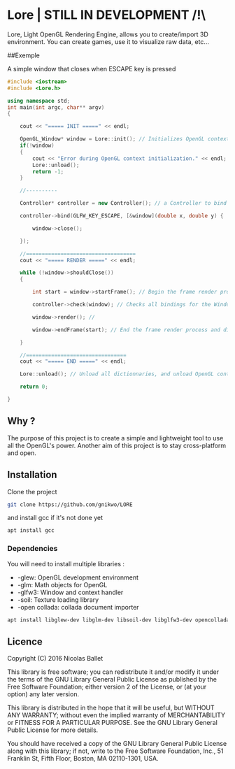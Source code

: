 # Lore | STILL IN DEVELOPMENT /!\

Lore, Light OpenGL Rendering Engine, allows you to create/import 3D environment.
You can create games, use it to visualize raw data, etc...

##Exemple

A simple window that closes when ESCAPE key is pressed

```C++
#include <iostream>
#include <Lore.h>

using namespace std;
int main(int argc, char** argv)
{

	cout << "===== INIT =====" << endl;

	OpenGL_Window* window = Lore::init(); // Initializes OpenGL context and creates a Window
	if(!window)
	{
		cout << "Error during OpenGL context initialization." << endl;
		Lore::unload();
		return -1;
	}

    //----------

	Controller* controller = new Controller(); // a Controller to bind the ESCAPE key to the Window

	controller->bind(GLFW_KEY_ESCAPE, [&window](double x, double y) {

		window->close();

    });

	//===================================
	cout << "===== RENDER =====" << endl;

	while (!window->shouldClose())
	{

		int start = window->startFrame(); // Begin the frame render process

		controller->check(window); // Checks all bindings for the Window and execute de fonction if it matches

		window->render(); //

		window->endFrame(start); // End the frame render process and display the image on the window

	}

	//================================
	cout << "===== END =====" << endl;

	Lore::unload(); // Unload all dictionnaries, and unload OpenGL context

    return 0;

}
```
## Why ?

The purpose of this project is to create a simple and lightweight tool to use all the OpenGL's power.
Another aim of this project is to stay cross-platform and open.

## Installation

Clone the project
```bash
git clone https://github.com/gnikwo/LORE
```

and install gcc if it's not done yet
```bash
apt install gcc
```

### Dependencies 

You will need to install multiple libraries :

* -glew: OpenGL development environment
* -glm: Math objects for OpenGL
* -glfw3: Window and context handler
* -soil: Texture loading library
* -open collada: collada document importer

```bash
apt install libglew-dev libglm-dev libsoil-dev libglfw3-dev opencollada-dev
```

## Licence

Copyright (C) 2016 Nicolas Ballet

This library is free software; you can redistribute it and/or
modify it under the terms of the GNU Library General Public
License as published by the Free Software Foundation; either
version 2 of the License, or (at your option) any later version.

This library is distributed in the hope that it will be useful,
but WITHOUT ANY WARRANTY; without even the implied warranty of
MERCHANTABILITY or FITNESS FOR A PARTICULAR PURPOSE.  See the GNU
Library General Public License for more details.

You should have received a copy of the GNU Library General Public
License along with this library; if not, write to the
Free Software Foundation, Inc., 51 Franklin St, Fifth Floor,
Boston, MA  02110-1301, USA.
